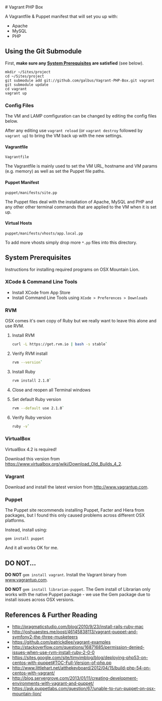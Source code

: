 # Vagrant PHP Box

A Vagrantfile & Puppet manifest that will set you up with:

* Apache
* MySQL
* PHP

## Using the Git Submodule

First, **make sure any [System Prerequisites](#system-prerequisites) are satisfied** (see below).

    mkdir ~/Sites/project
    cd ~/Sites/project
    git submodule add git://github.com/galbus/Vagrant-PHP-Box.git vagrant
    git submodule update
    cd vagrant
    vagrant up

### Config Files

The VM and LAMP comfiguration can be changed by editing the config files below.

After any editing use `vagrant reload` (or `vagrant destroy` followed by `vagrant up`) to bring the VM back up with the new settings.

#### Vagrantfile

`Vagrantfile`

The Vagrantfile is mainly used to set the VM URL, hostname and VM params (e.g. memory) as well as set the Puppet file paths.

#### Puppet Manifest

`puppet/manifests/site.pp`

The Puppet files deal with the installation of Apache, MySQL and PHP and any other other terminal commands that are applied to the VM when it is set up.

#### Virtual Hosts

`puppet/manifests/vhosts/app.local.pp`

To add more vhosts simply drop more `*.pp` files into this directory.

## System Prerequisites

Instructions for installing required programs on OSX Mountain Lion.

### XCode & Command Line Tools

* Install XCode from App Store
* Install Command Line Tools using `XCode > Preferences > Downloads`

### RVM

OSX comes it's own copy of Ruby but we really want to leave this alone and use RVM.

1. Install RVM
   ```bash
   curl -L https://get.rvm.io | bash -s stable`

2. Verify RVM install
   ```bash
   rvm --version`

3. Install Ruby
   ```bash
   rvm install 2.1.0`

4. Close and reopen all Terminal windows
   
5. Set default Ruby version
   ```bash
   rvm --default use 2.1.0`

6. Verify Ruby version
   ```bash
   ruby -v`

### VirtualBox

VirtualBox 4.2 is required!

Download this version from https://www.virtualbox.org/wiki/Download_Old_Builds_4_2.

### Vagrant

Download and install the latest version from http://www.vagrantup.com.

### Puppet

The Puppet site recommends installing Puppet, Facter and Hiera from packages, but I found this only caused problems across different OSX platforms.

Instead, install using:

`gem install puppet`

And it all works OK for me.

## DO NOT...

**DO NOT** `gem install vagrant`. Install the Vagrant binary from www.vagrantup.com.

**DO NOT** `gem install librarian-puppet`. The Gem install of Librarian only works with the native Puppet package - we use the Gem package due to install issues across OSX versions.

## References & Further Reading

* http://pragmaticstudio.com/blog/2010/9/23/install-rails-ruby-mac
* http://joshuaestes.me/post/46145838113/vagrant-puppet-and-symfony2-the-three-musketeers
* https://github.com/patrickdlee/vagrant-examples
* http://stackoverflow.com/questions/16871685/permission-denied-issues-when-use-rvm-install-ruby-2-0-0
* https://sites.google.com/site/timyimblog/blog/deploying-php53-on-centos-with-puppet#TOC-Full-Version-of-php.pp
* http://www.littlehart.net/atthekeyboard/2012/04/15/build-php-54-on-centos-with-vagrant/
* http://blog.servergrove.com/2013/01/11/creating-development-environments-with-vagrant-and-puppet/
* https://ask.puppetlabs.com/question/67/unable-to-run-puppet-on-osx-mountain-lion/
